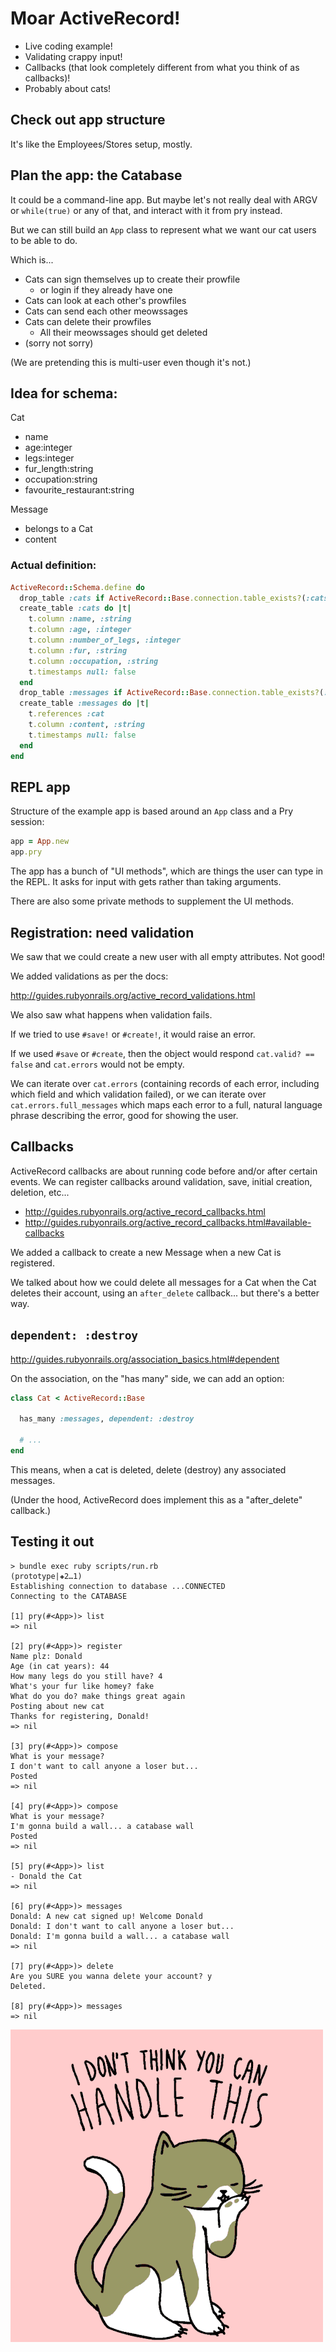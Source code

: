 # Moar ActiveRecord!

- Live coding example!
- Validating crappy input!
- Callbacks (that look completely different from what you think of as callbacks)!
- Probably about cats!

## Check out app structure

It's like the Employees/Stores setup, mostly.

## Plan the app: the Catabase

It could be a command-line app. But maybe let's not really
deal with ARGV or `while(true)` or any of that, and interact
with it from pry instead.

But we can still build an `App` class to represent what we
want our cat users to be able to do.

Which is...

- Cats can sign themselves up to create their prowfile
  - or login if they already have one
- Cats can look at each other's prowfiles
- Cats can send each other meowssages
- Cats can delete their prowfiles
  - All their meowssages should get deleted
- (sorry not sorry)

(We are pretending this is multi-user even though it's not.)

## Idea for schema:

Cat

  - name
  - age:integer
  - legs:integer
  - fur_length:string
  - occupation:string
  - favourite_restaurant:string

Message

  - belongs to a Cat
  - content

### Actual definition:

```ruby
ActiveRecord::Schema.define do
  drop_table :cats if ActiveRecord::Base.connection.table_exists?(:cats)
  create_table :cats do |t|
    t.column :name, :string
    t.column :age, :integer
    t.column :number_of_legs, :integer
    t.column :fur, :string
    t.column :occupation, :string
    t.timestamps null: false
  end
  drop_table :messages if ActiveRecord::Base.connection.table_exists?(:messages)
  create_table :messages do |t|
    t.references :cat
    t.column :content, :string
    t.timestamps null: false
  end
end
```

## REPL app

Structure of the example app is based around an `App` class
and a Pry session:

```ruby
app = App.new
app.pry
```

The app has a bunch of "UI methods", which are things the user can type in the REPL.
It asks for input with gets rather than taking arguments.

There are also some private methods to supplement the UI methods.

## Registration: need validation

We saw that we could create a new user with all empty attributes. Not good!

We added validations as per the docs:

<http://guides.rubyonrails.org/active_record_validations.html>

We also saw what happens when validation fails.

If we tried to use `#save!` or `#create!`, it would raise an error.

If we used `#save` or `#create`, then the object would respond `cat.valid? == false` and `cat.errors` would not be empty.

We can iterate over `cat.errors` (containing records of each error, including which field and which validation failed), or we can iterate over `cat.errors.full_messages` which maps each error to a full, natural language phrase describing the error, good for showing the user.

## Callbacks

ActiveRecord callbacks are about running code before and/or after certain events. We can register callbacks around validation, save, initial creation, deletion, etc...

- <http://guides.rubyonrails.org/active_record_callbacks.html>
- <http://guides.rubyonrails.org/active_record_callbacks.html#available-callbacks>

We added a callback to create a new Message when a new Cat is registered.

We talked about how we could delete all messages for a Cat when the Cat deletes their account, using an `after_delete` callback... but there's a better way.

## `dependent: :destroy`

<http://guides.rubyonrails.org/association_basics.html#dependent>

On the association, on the "has many" side, we can add an option:

```ruby
class Cat < ActiveRecord::Base

  has_many :messages, dependent: :destroy

  # ...
end
```

This means, when a cat is deleted, delete (destroy) any associated messages.

(Under the hood, ActiveRecord does implement this as a "after_delete" callback.)


## Testing it out

```terminal
> bundle exec ruby scripts/run.rb                                                                  (prototype|✚2…1)
Establishing connection to database ...CONNECTED
Connecting to the CATABASE

[1] pry(#<App>)> list
=> nil

[2] pry(#<App>)> register
Name plz: Donald
Age (in cat years): 44
How many legs do you still have? 4
What's your fur like homey? fake
What do you do? make things great again
Posting about new cat
Thanks for registering, Donald!
=> nil

[3] pry(#<App>)> compose
What is your message?
I don't want to call anyone a loser but...
Posted
=> nil

[4] pry(#<App>)> compose
What is your message?
I'm gonna build a wall... a catabase wall
Posted
=> nil

[5] pry(#<App>)> list
- Donald the Cat
=> nil

[6] pry(#<App>)> messages
Donald: A new cat signed up! Welcome Donald
Donald: I don't want to call anyone a loser but...
Donald: I'm gonna build a wall... a catabase wall
=> nil

[7] pry(#<App>)> delete
Are you SURE you wanna delete your account? y
Deleted.

[8] pry(#<App>)> messages
=> nil

```

![idunno](https://github.com/vaz/catabase/blob/master/.resources/hero.gif?raw=true)
